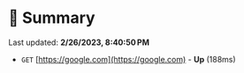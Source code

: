 # 📖 Summary
Last updated: **2/26/2023, 8:40:50 PM**

- `GET` [https://google.com](https://google.com) - **Up** (188ms)
